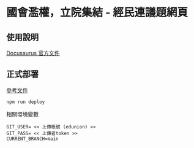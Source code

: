 # 國會濫權，立院集結 - 經民連議題網頁

## 使用說明

[Docusaurus 官方文件](https://docusaurus.io/)

## 正式部署

[參考文件](https://docusaurus.io/docs/deployment)

```
npm run deploy
```

相關環境變數
```
GIT_USER= << 上傳帳號 (edunion) >> 
GIT_PASS= << 上傳者token >>
CURRENT_BRANCH=main
```
